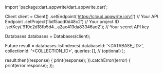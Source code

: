 import 'package:dart_appwrite/dart_appwrite.dart';

Client client = Client()
  .setEndpoint('https://cloud.appwrite.io/v1') // Your API Endpoint
  .setProject('5df5acd0d48c2') // Your project ID
  .setKey('919c2d18fb5d4...a2ae413da83346ad2'); // Your secret API key

Databases databases = Databases(client);

Future result = databases.listIndexes(
  databaseId: '<DATABASE_ID>',
  collectionId: '<COLLECTION_ID>',
  queries: [], // (optional)
);

result.then((response) {
  print(response);
}).catchError((error) {
  print(error.response);
});
